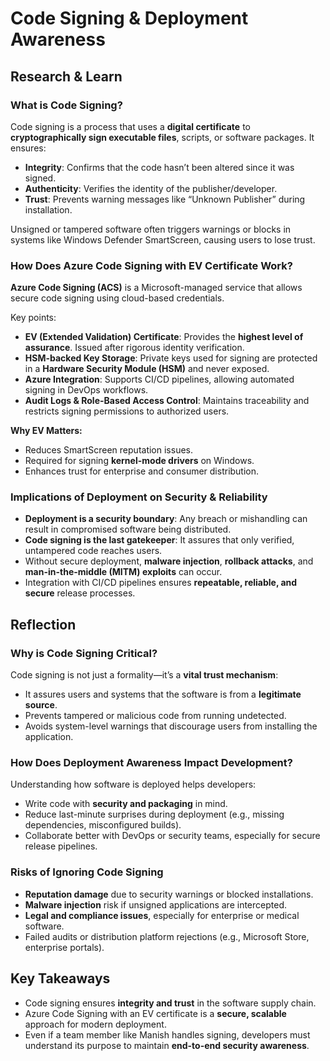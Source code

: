 # Code Signing & Deployment Awareness

## Research & Learn

### What is Code Signing?
Code signing is a process that uses a **digital certificate** to **cryptographically sign executable files**, scripts, or software packages. It ensures:
- **Integrity**: Confirms that the code hasn’t been altered since it was signed.
- **Authenticity**: Verifies the identity of the publisher/developer.
- **Trust**: Prevents warning messages like “Unknown Publisher” during installation.

Unsigned or tampered software often triggers warnings or blocks in systems like Windows Defender SmartScreen, causing users to lose trust.

### How Does Azure Code Signing with EV Certificate Work?

**Azure Code Signing (ACS)** is a Microsoft-managed service that allows secure code signing using cloud-based credentials.

Key points:
- **EV (Extended Validation) Certificate**: Provides the **highest level of assurance**. Issued after rigorous identity verification.
- **HSM-backed Key Storage**: Private keys used for signing are protected in a **Hardware Security Module (HSM)** and never exposed.
- **Azure Integration**: Supports CI/CD pipelines, allowing automated signing in DevOps workflows.
- **Audit Logs & Role-Based Access Control**: Maintains traceability and restricts signing permissions to authorized users.

**Why EV Matters:**
- Reduces SmartScreen reputation issues.
- Required for signing **kernel-mode drivers** on Windows.
- Enhances trust for enterprise and consumer distribution.

### Implications of Deployment on Security & Reliability
- **Deployment is a security boundary**: Any breach or mishandling can result in compromised software being distributed.
- **Code signing is the last gatekeeper**: It assures that only verified, untampered code reaches users.
- Without secure deployment, **malware injection**, **rollback attacks**, and **man-in-the-middle (MITM) exploits** can occur.
- Integration with CI/CD pipelines ensures **repeatable, reliable, and secure** release processes.

## Reflection

### Why is Code Signing Critical?
Code signing is not just a formality—it’s a **vital trust mechanism**:
- It assures users and systems that the software is from a **legitimate source**.
- Prevents tampered or malicious code from running undetected.
- Avoids system-level warnings that discourage users from installing the application.

### How Does Deployment Awareness Impact Development?
Understanding how software is deployed helps developers:
- Write code with **security and packaging** in mind.
- Reduce last-minute surprises during deployment (e.g., missing dependencies, misconfigured builds).
- Collaborate better with DevOps or security teams, especially for secure release pipelines.

### Risks of Ignoring Code Signing
- **Reputation damage** due to security warnings or blocked installations.
- **Malware injection** risk if unsigned applications are intercepted.
- **Legal and compliance issues**, especially for enterprise or medical software.
- Failed audits or distribution platform rejections (e.g., Microsoft Store, enterprise portals).

## Key Takeaways
- Code signing ensures **integrity and trust** in the software supply chain.
- Azure Code Signing with an EV certificate is a **secure, scalable** approach for modern deployment.
- Even if a team member like Manish handles signing, developers must understand its purpose to maintain **end-to-end security awareness**.

